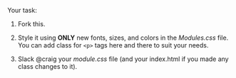 Your task:

1. Fork this.

2. Style it using **ONLY** new fonts, sizes, and colors in the *Modules.css* file.  You can add class for `<p>` tags here and there to suit your needs.

3. Slack @craig your *module.css* file  (and your index.html if you made any class changes to it).

